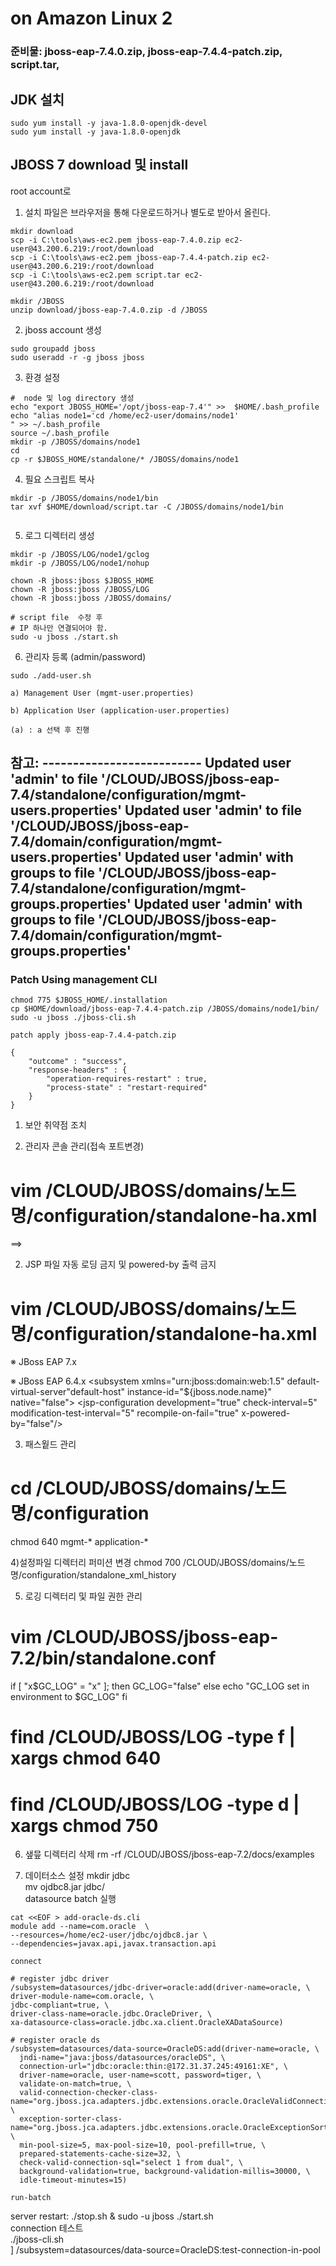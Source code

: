 # on Amazon Linux 2  

### 준비물: jboss-eap-7.4.0.zip, jboss-eap-7.4.4-patch.zip, script.tar, 
## JDK 설치  
```  
sudo yum install -y java-1.8.0-openjdk-devel  
sudo yum install -y java-1.8.0-openjdk  
```  
## JBOSS 7 download 및 install  
root account로    
1. 설치 파일은 브라우저을 통해 다운로드하거나 별도로 받아서 올린다.  
```  
mkdir download
scp -i C:\tools\aws-ec2.pem jboss-eap-7.4.0.zip ec2-user@43.200.6.219:/root/download
scp -i C:\tools\aws-ec2.pem jboss-eap-7.4.4-patch.zip ec2-user@43.200.6.219:/root/download
scp -i C:\tools\aws-ec2.pem script.tar ec2-user@43.200.6.219:/root/download

mkdir /JBOSS
unzip download/jboss-eap-7.4.0.zip -d /JBOSS
```  

2. jboss account 생성
```   
sudo groupadd jboss
sudo useradd -r -g jboss jboss
```  

3.  환경 설정

```  
#  node 및 log directory 생성
echo "export JBOSS_HOME='/opt/jboss-eap-7.4'" >>  $HOME/.bash_profile
echo "alias node1='cd /home/ec2-user/domains/node1'
" >> ~/.bash_profile
source ~/.bash_profile
mkdir -p /JBOSS/domains/node1
cd 
cp -r $JBOSS_HOME/standalone/* /JBOSS/domains/node1

```  

4. 필요 스크립트 복사
```     
mkdir -p /JBOSS/domains/node1/bin   
tar xvf $HOME/download/script.tar -C /JBOSS/domains/node1/bin
  
```  

5. 로그 디렉터리 생성  
```   
mkdir -p /JBOSS/LOG/node1/gclog
mkdir -p /JBOSS/LOG/node1/nohup

chown -R jboss:jboss $JBOSS_HOME
chown -R jboss:jboss /JBOSS/LOG
chown -R jboss:jboss /JBOSS/domains/
```  
```   
# script file  수정 후  
# IP 하나만 연결되어야 함.
sudo -u jboss ./start.sh
```  

6. 관리자 등록 (admin/password)
```     
sudo ./add-user.sh
 
a) Management User (mgmt-user.properties)
 
b) Application User (application-user.properties)
 
(a) : a 선택 후 진행
```  

참고: --------------------------
Updated user 'admin' to file '/CLOUD/JBOSS/jboss-eap-7.4/standalone/configuration/mgmt-users.properties'
Updated user 'admin' to file '/CLOUD/JBOSS/jboss-eap-7.4/domain/configuration/mgmt-users.properties'
Updated user 'admin' with groups  to file '/CLOUD/JBOSS/jboss-eap-7.4/standalone/configuration/mgmt-groups.properties'
Updated user 'admin' with groups  to file '/CLOUD/JBOSS/jboss-eap-7.4/domain/configuration/mgmt-groups.properties'
---

### Patch Using management CLI
```  
chmod 775 $JBOSS_HOME/.installation
cp $HOME/download/jboss-eap-7.4.4-patch.zip /JBOSS/domains/node1/bin/
sudo -u jboss ./jboss-cli.sh  

patch apply jboss-eap-7.4.4-patch.zip

{
    "outcome" : "success",
    "response-headers" : {
        "operation-requires-restart" : true,
        "process-state" : "restart-required"
    }
}

``` 
1. 보안 취약점 조치
2) 관리자 콘솔 관리(접속 포트변경)
# vim /CLOUD/JBOSS/domains/노드명/configuration/standalone-ha.xml
 
<socket-binding name="management-http" interface="management" port="${jboss.management.http.port:9990}"/>
 
==>
 
<socket-binding name="management-http" interface="management" port="${jboss.management.http.port:9991}"/>

2) JSP 파일 자동 로딩 금지 및 powered-by 출력 금지
# vim /CLOUD/JBOSS/domains/노드명/configuration/standalone-ha.xml
 
※ JBoss EAP 7.x
<servlet-container name="default">
     <jsp-config x-powered-by="false" development="false" check-interval="60"/>
     <websockets/>
</servlet-container>
 
 
※ JBoss EAP 6.4.x
<subsystem xmlns="urn:jboss:domain:web:1.5" default-virtual-server"default-host" instance-id="${jboss.node.name}" native="false">
     <configuration>
          <jsp-configuration development="true" check-interval=5" modification-test-interval="5" recompile-on-fail="true" x-powered-by="false"/>
     </configuration>


3) 패스웥드 관리
# cd /CLOUD/JBOSS/domains/노드명/configuration
chmod 640 mgmt-* application-*

4)설정파일 디렉터리 퍼미션 변경
chmod 700 /CLOUD/JBOSS/domains/노드명/configuration/standalone_xml_history

5) 로깅 디렉터리 및 파일 권한 관리
# vim /CLOUD/JBOSS/jboss-eap-7.2/bin/standalone.conf
 
if [ "x$GC_LOG" = "x" ]; then
     GC_LOG="false"
else
     echo "GC_LOG set in environment to $GC_LOG"
fi
 
# find /CLOUD/JBOSS/LOG -type f | xargs chmod 640
# find /CLOUD/JBOSS/LOG -type d | xargs chmod 750

6. 샢믚 디렉터리 삭제
rm -rf /CLOUD/JBOSS/jboss-eap-7.2/docs/examples


8. 데이터소스 설정
mkdir jdbc  
mv ojdbc8.jar jdbc/  
datasource batch 실행   
```  
cat <<EOF > add-oracle-ds.cli
module add --name=com.oracle  \
--resources=/home/ec2-user/jdbc/ojdbc8.jar \
--dependencies=javax.api,javax.transaction.api

connect

# register jdbc driver
/subsystem=datasources/jdbc-driver=oracle:add(driver-name=oracle, \
driver-module-name=com.oracle, \
jdbc-compliant=true, \
driver-class-name=oracle.jdbc.OracleDriver, \
xa-datasource-class=oracle.jdbc.xa.client.OracleXADataSource)

# register oracle ds
/subsystem=datasources/data-source=OracleDS:add(driver-name=oracle, \
  jndi-name="java:jboss/datasources/oracleDS", \
  connection-url="jdbc:oracle:thin:@172.31.37.245:49161:XE", \
  driver-name=oracle, user-name=scott, password=tiger, \
  validate-on-match=true, \
  valid-connection-checker-class-name="org.jboss.jca.adapters.jdbc.extensions.oracle.OracleValidConnectionChecker", \
  exception-sorter-class-name="org.jboss.jca.adapters.jdbc.extensions.oracle.OracleExceptionSorter", \
  min-pool-size=5, max-pool-size=10, pool-prefill=true, \
  prepared-statements-cache-size=32, \
  check-valid-connection-sql="select 1 from dual", \
  background-validation=true, background-validation-millis=30000, \
  idle-timeout-minutes=15)

run-batch
```  
server restart: ./stop.sh & sudo -u jboss ./start.sh  
connection 테스트  
./jboss-cli.sh  
] /subsystem=datasources/data-source=OracleDS:test-connection-in-pool







